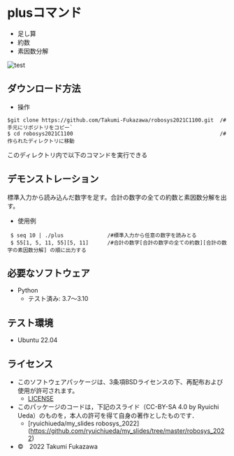 
# plusコマンド
* 足し算
* 約数
* 素因数分解

![test](https://github.com/Takumi-Fukazawa/robosys2021C1100/actions/workflows/test.yml/badge.svg)


## ダウンロード方法
*  操作
 ``` 
 $git clone https://github.com/Takumi-Fukazawa/robosys2021C1100.git  /#手元にリポジトリをコピー`
 $ cd robosys2021C1100                                               /#作られたディレクトリに移動
````
このディレクトリ内で以下のコマンドを実行できる

## デモンストレーション
標準入力から読み込んだ数字を足す。合計の数字の全ての約数と素因数分解を出す。
* 使用例
```
 $ seq 10 | ./plus              /#標準入力から任意の数字を読みとる
 $ 55[1, 5, 11, 55][5, 11]      /#合計の数字[合計の数字の全ての約数][合計の数字の素因数分解] の順に出力する
```

## 必要なソフトウェア
* Python
  * テスト済み: 3.7〜3.10

## テスト環境
* Ubuntu 22.04

## ライセンス
* このソフトウェアパッケージは、3条項BSDライセンスの下、再配布および使用が許可されます。
  * [LICENSE](https://github.com/Takumi-Fukazawa/robosys2021C1100/blob/main/LICENSE)
* このパッケージのコードは，下記のスライド（CC-BY-SA 4.0 by Ryuichi Ueda）のものを，本人の許可を得て自身の著作としたものです．
  * [ryuichiueda/my_slides robosys_2022] (https://github.com/ryuichiueda/my_slides/tree/master/robosys_2022)
* ©　2022 Takumi Fukazawa
